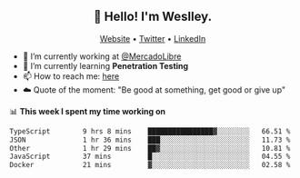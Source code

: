 <h2 align="center">👋 Hello! I'm Weslley.</h2>
<p align="center">
  <a href="http://weslleyneri.com.br">Website</a> •
  <a href="https://twitter.com/Weslley_Neri">Twitter</a> •
  <a href="https://www.linkedin.com/in/weslley-neri-3658908b">LinkedIn</a>
</p>


- 🔭 I’m currently working at [@MercadoLibre](https://github.com/mercadolibre)
- 🌱 I’m currently learning **Penetration Testing**
- 📫 How to reach me: [here](mailto:weslley39@gmail.com)
- ☁️ Quote of the moment: "Be good at something, get good or give up"

📊 **This week I spent my time working on**
<!--START_SECTION:waka-->

```txt
TypeScript        9 hrs 8 mins    ████████████████▓░░░░░░░░   66.51 %
JSON              1 hr 36 mins    ███░░░░░░░░░░░░░░░░░░░░░░   11.73 %
Other             1 hr 29 mins    ██▓░░░░░░░░░░░░░░░░░░░░░░   10.81 %
JavaScript        37 mins         █░░░░░░░░░░░░░░░░░░░░░░░░   04.55 %
Docker            21 mins         ▓░░░░░░░░░░░░░░░░░░░░░░░░   02.58 %
```

<!--END_SECTION:waka-->

<!-- Inspired by https://github.com/gruselhaus/gruselhaus -->